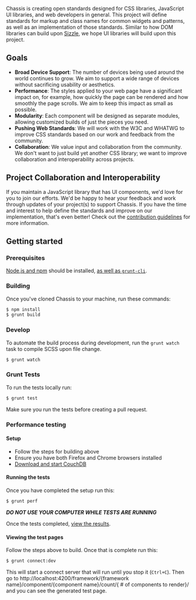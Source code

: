 Chassis is creating open standards designed for CSS libraries, JavaScript UI libraries, and web developers in general. This project will define standards for markup and class names for common widgets and patterns, as well as an implementation of those standards. Similar to how DOM libraries can build upon [Sizzle](https://github.com/jquery/sizzle), we hope UI libraries will build upon this project.

## Goals

* **Broad Device Support**: The number of devices being used around the world continues to grow. We aim to support a wide range of devices without sacrificing usability or aesthetics.
* **Performance**: The styles applied to your web page have a significant impact on, for example, how quickly the page can be rendered and how smoothly the page scrolls. We aim to keep this impact as small as possible.
* **Modularity**: Each component will be designed as separate modules, allowing customized builds of just the pieces you need.
* **Pushing Web Standards**: We will work with the W3C and WHATWG to improve CSS standards based on our work and feedback from the community.
* **Collaboration**: We value input and collaboration from the community. We don't want to just build yet another CSS library; we want to improve collaboration and interoperability across projects.

## Project Collaboration and Interoperability

If you maintain a JavaScript library that has UI components, we'd love for you to join our efforts. We'd be happy to hear your feedback and work through updates of your project(s) to support Chassis. If you have the time and interest to help define the standards and improve on our implementation, that's even better! Check out the [contribution guidelines](https://github.com/jquery/css-chassis/blob/master/CONTRIBUTING.md) for more information.


## Getting started

### Prerequisites

[Node.js and npm](http://nodejs.org/download/) should be installed, [as well as `grunt-cli`](http://gruntjs.com/getting-started).

### Building

Once you've cloned Chassis to your machine, run these commands:
```bash
$ npm install
$ grunt build
```

### Develop

To automate the build process during development, run the `grunt watch` task to compile SCSS upon file change.

```bash
$ grunt watch
```

### Grunt Tests

To run the tests locally run:

```bash
$ grunt test
```
Make sure you run the tests before creating a pull request.

### Performance testing

#### Setup

* Follow the steps for building above
* Ensure you have both Firefox and Chrome browsers installed
* [Download and start CouchDB](http://couchdb.apache.org/#download)

#### Running the tests

Once you have completed the setup run this:
```bash
$ grunt perf
```

*__DO NOT USE YOUR COMPUTER WHILE TESTS ARE RUNNING__*

Once the tests completed, [view the results](http://localhost:5984/css-performance/_design/site/index.html#/page-select).

#### Viewing the test pages

Follow the steps above to build. Once that is complete run this:
```bash
$ grunt connect:dev
```
This will start a connect server that will run until you stop it (`Ctrl+C`). Then go to http://localhost:4200/framework/{framework name}/component/{component name}/count/{ # of components to render}/ and you can see the generated test page.
